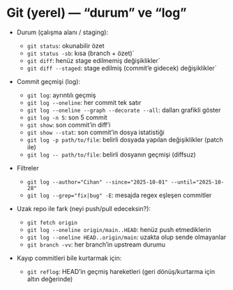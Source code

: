 # Git (yerel) — “durum” ve “log”
- Durum (çalışma alanı / staging):
    - `git status`: okunabilir özet
    - `git status -sb`: kısa (branch + özet)`
    - `git diff`: henüz stage edilmemiş değişiklikler`
    - `git diff --staged`: stage edilmiş (commit’e gidecek) değişiklikler`

- Commit geçmişi (log):
    - `git log`: ayrıntılı geçmiş
    - `git log --oneline`: her commit tek satır
    - `git log --oneline --graph --decorate --all`: dalları grafikli göster
    - `git log -n 5`: son 5 commit
    - `git show`: son commit’in diff’i
    - `git show --stat`: son commit’in dosya istatistiği
    - `git log -p path/to/file`: belirli dosyada yapılan değişiklikler (patch ile)
    - `git log -- path/to/file`: belirli dosyanın geçmişi (diffsuz)

- Filtreler
    - `git log --author="Cihan" --since="2025-10-01" --until="2025-10-28"`
    - `git log --grep="fix|bug" -E`: mesajda regex eşleşen commitler

- Uzak repo ile fark (neyi push/pull edeceksin?):
    - `git fetch origin`
    - `git log --oneline origin/main..HEAD`: henüz push etmediklerin
    - `git log --oneline HEAD..origin/main`: uzakta olup sende olmayanlar
    - `git branch -vv`: her branch’in upstream durumu

- Kayıp commitleri bile kurtarmak için:
    - `git reflog`: HEAD’in geçmiş hareketleri (geri dönüş/kurtarma için altın değerinde)
     